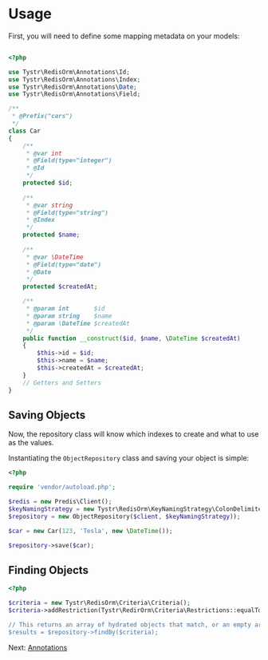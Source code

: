 Usage
=====

First, you will need to define some mapping metadata on your models:

```PHP

<?php

use Tystr\RedisOrm\Annotations\Id;
use Tystr\RedisOrm\Annotations\Index;
use Tystr\RedisOrm\Annotations\Date;
use Tystr\RedisOrm\Annotations\Field;

/**
 * @Prefix("cars")
 */
class Car
{
    /**
     * @var int
     * @Field(type="integer")
     * @Id
     */
    protected $id;
    
    /**
     * @var string
     * @Field(type="string")
     * @Index
     */
    protected $name;
    
    /**
     * @var \DateTime
     * @Field(type="date")
     * @Date
     */
    protected $createdAt;

    /**
     * @param int       $id
     * @param string    $name
     * @param \DateTime $createdAt
     */
    public function __construct($id, $name, \DateTime $createdAt)
    {
        $this->id = $id;
        $this->name = $name;
        $this->createdAt = $createdAt;
    }
    // Getters and Setters
}

```
## Saving Objects

Now, the repository class will know which indexes to create and what to use as the values.

Instantiating the `ObjectRepository` class and saving your object is simple:
```PHP
<?php

require 'vendor/autoload.php';

$redis = new Predis\Client();
$keyNamingStrategy = new Tystr\RedisOrm\KeyNamingStrategy\ColonDelimitedKeyNamingStrategy();
$repository = new ObjectRepository($client, $keyNamingStrategy));

$car = new Car(123, 'Tesla', new \DateTime());

$repository->save($car);
```

## Finding Objects
```PHP
<?php

$criteria = new Tystr\RedisOrm\Criteria\Criteria();
$criteria->addRestriction(Tystr\RedirOrm\Criteria\Restrictions::equalTo('id', '123));

// This returns an array of hydrated objects that match, or an empty array if no matches are found
$results = $repository->findBy($criteria);
```

Next: [Annotations](03-annotations.md)